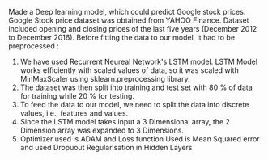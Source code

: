 Made a Deep learning model, which could predict Google stock prices. Google Stock price dataset was obtained from YAHOO Finance.
Dataset included opening and closing prices of the last five years (December 2012 to December 2016). Before fitting the data to our model, it had to be preprocessed :

1. We have used Recurrent Neureal Network's LSTM model. LSTM Model works efficiently with scaled values of data, so it was scaled with MinMaxScaler using sklearn.preprocessing library.
2. The dataset was then split into training and test set with 80 % of data for training while 20 % for testing.
3. To feed the data to our model, we need to split the data into discrete values, i.e., features and values.
4. Since the LSTM model takes input a 3 Dimensional array, the 2 Dimension array was expanded to 3 Dimensions.
5. Optimizer used is ADAM and Loss function Used is Mean Squared error and used Dropuout Regularisation in Hidden Layers

